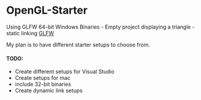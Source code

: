 # OpenGL-Starter
Using GLFW 64-bit Windows Binaries - Empty project displaying a triangle - static linking
[GLFW](https://www.glfw.org/ "An OpenGL library | GLFW")

My plan is to have different starter setups to choose from. 

#### TODO:
- Create different setups for Visual Studio
- Create setups for mac
- include 32-bit binaries
- Create dynamic link setups
